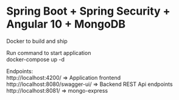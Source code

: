 # Spring Boot + Spring Security + Angular 10 + MongoDB 

Docker to build and ship

Run command to start application  
docker-compose up -d


Endpoints:<br>
http://localhost:4200/ => Application frontend <br>
http://localhost:8080/swagger-ui/ => Backend REST Api endpoints <br>
http://localhost:8081/ => mongo-express

